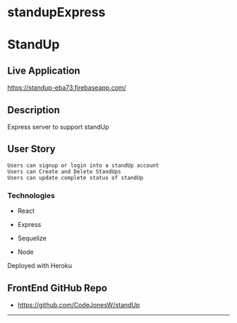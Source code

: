 # standupExpress

# StandUp


## Live Application
https://standup-eba73.firebaseapp.com/

## Description

Express server to support standUp

## User Story

```
Users can signup or login into a standUp account
Users can Create and Delete StandUps
Users can update complete status of standUp
```

### Technologies

* React

* Express

* Sequelize

* Node

Deployed with Heroku

## FrontEnd GitHub Repo
* https://github.com/CodeJonesW/standUp

- - -
